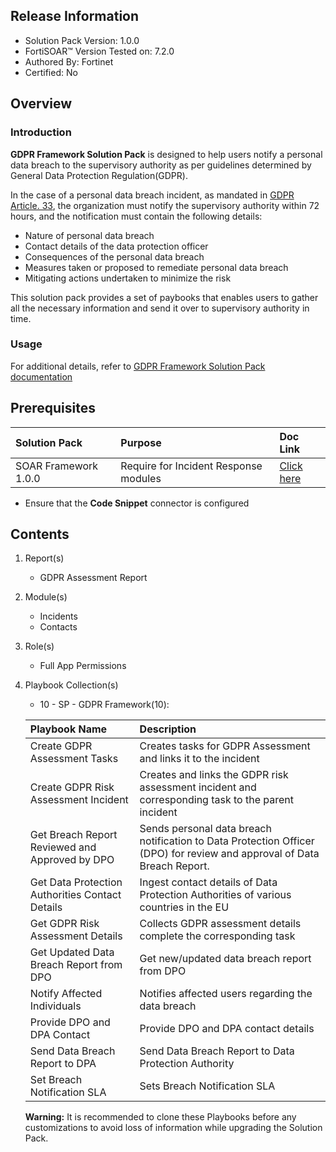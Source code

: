 ## Release Information

- Solution Pack Version: 1.0.0
- FortiSOAR™ Version Tested on: 7.2.0
- Authored By: Fortinet
- Certified: No

## Overview

### Introduction

**GDPR Framework Solution Pack** is designed to help users notify a personal data breach to the supervisory authority as per guidelines determined by General Data Protection Regulation(GDPR).

In the case of a personal data breach incident, as mandated in [GDPR Article. 33](https://gdpr-info.eu/art-33-gdpr/), the organization must notify the supervisory authority within 72 hours, and the notification must contain the following details:

- Nature of personal data breach
- Contact details of the data protection officer
- Consequences of the personal data breach
- Measures taken or proposed to remediate personal data breach
- Mitigating actions undertaken to minimize the risk

This solution pack provides a set of paybooks that enables users to gather all the necessary information and send it over to supervisory authority in time.

### Usage

For additional details, refer to [GDPR Framework Solution Pack documentation](https://github.com/fortinet-fortisoar/solution-pack-gdpr-framework/blob/develop/docs/solution-pack-guide.md)

## Prerequisites

|**Solution Pack**|**Purpose**|**Doc Link**|
| :- | :- | :- |
|SOAR Framework 1.0.0|Require for Incident Response modules|[Click here](https://github.com/fortinet-fortisoar/solution-pack-soar-framework/blob/develop/README.md)|

- Ensure that the **Code Snippet** connector is configured

## Contents

1. Report(s)

    - GDPR Assessment Report

2. Module(s)

    - Incidents
    - Contacts

3. Role(s)

    - Full App Permissions

4. Playbook Collection(s)

    - 10 - SP - GDPR Framework(10):

    |**Playbook Name**|**Description**|
    | :- | :- |
    |Create GDPR Assessment Tasks|Creates tasks for GDPR Assessment and links it to the incident|
    |Create GDPR Risk Assessment Incident|Creates and links the GDPR risk assessment incident and corresponding task to the parent incident|
    |Get Breach Report Reviewed and Approved by DPO|Sends personal data breach notification to Data Protection Officer (DPO) for review and approval of Data Breach Report.|
    |Get Data Protection Authorities Contact Details|Ingest contact details of Data Protection Authorities of various countries in the EU|
    |Get GDPR Risk Assessment Details|Collects GDPR assessment details complete the corresponding task|
    |Get Updated Data Breach Report from DPO|Get new/updated data breach report from DPO|
    |Notify Affected Individuals|Notifies affected users regarding the data breach|
    |Provide DPO and DPA Contact|Provide DPO and DPA contact details|
    |Send Data Breach Report to DPA|Send Data Breach Report to Data Protection Authority|
    |Set Breach Notification SLA|Sets Breach Notification SLA|

     **Warning:** It is recommended to clone these Playbooks before any customizations to avoid loss of information while upgrading the Solution Pack.
